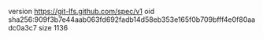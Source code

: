 version https://git-lfs.github.com/spec/v1
oid sha256:909f3b7e44aab063fd692fadb14d58eb353e165f0b709bfff4e0f80aadc0a3c7
size 1136
